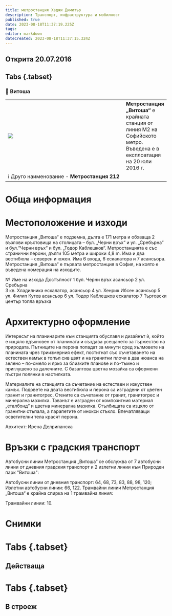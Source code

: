 ```yaml
---
title: метростанция Хаджи Димитър
description: Транспорт, инфраструктура и мобилност
published: true
date: 2023-08-18T11:37:19.225Z
tags: 
editor: markdown
dateCreated: 2023-08-18T11:37:15.324Z
---
```


## Открита 20.07.2016
## Tabs {.tabset}
### 🔵 Витоша
<table style="width:100%">
  <tr>
    <td style="width:400px"><img src="https://www.metropolitan.bg/assets/resourceimages/911/14-vitosha.jpg"></td>
    <td><b>Метростанция „Витоша“</b> е крайната станция от линия М2 на Софийското метро. Въведена е в експлоатация на 20 юли 2016 г.
      <br></td>
  </tr>
  <td colspan=2 >ℹ️ Друго наименование - <b>Метростанция 212</b></td>
</table>


# Обща информация


# Местоположение и изходи
Метростанция „Витоша“ е подземна, дълга е 171 метра и обхваща 2 възлови кръстовища на столицата – бул. „Черни връх“ и ул. „Сребърна“ и бул.“Черни връх“ и бул. „Тодор Каблешков“. Метростанцията е със странични перони, дълги 105 метра и широки 4,8 m. Има и два вестибюла – северен и южен. Има 6 входа, 6 ескалатора и 7 асансьора. Метростанция „Витоша“ е първата метростанция в София, на която е въведена номерация на изходите.

№	Име на изхода	Достъпност
1	бул. Черни връх	асансьор
2	ул. Сребърна	
3	кв. Хладилника	ескалатор, асансьор
4	ул. Хенрик Ибсен	асансьор
5	ул. Филип Кутев	асансьор
6	ул. Тодор Каблешков	ескалатор
7	Търговски център	топла връзка

# Архитектурно оформление
Интересът на планинарите към станцията обуславя и дизайнът ѝ, който е изцяло вдъхновен от планината и създава усещането за тържество на природата. Пътниците на перона попадат за минути сред хълмовете на планината чрез триизмерния ефект, постигнат със съчетаването на естествен камък в топъл сив цвят и на гранитни плочи в два нюанса на зелено – по-смело и ярко за близките планове и по-тъмно и приглушено за далечните. С базалтова цветна мозайка са оформени пъстри полянки в настилката.

Материалите на станцията са съчетание на естествен и изкуствен камък. Подовете на двата вестибюла и перона са изградени от цветен гранит и гранитогрес. Стените са съчетание от гранит, гранитогрес и минерална мазилка. Таванът е изграден от композитния материал „еталбонд“ и цветна минерална мазилка. Стълбищата са изцяло от гранитни стъпала, а парапетите от инокси стъкло. Впечатляващи осветителни тела красят перона.

Архитект: Ирена Делрипанска

# Връзки с градския транспорт
Автобусни линии
Метростанция „Витоша“ се обслужва от 7 автобусни линии от дневния градския транспорт и 2 излетни линии към Природен парк "Витоша":

Автобусни линии от дневния транспорт: 64, 68, 73, 83, 88, 98, 120;
Излетни автобусни линии: 66, 122.
Трамвайни линии
Метростанция „Витоша“ е крайна спирка на 1 трамвайна линия:

Трамвайни линии: 10.

# Снимки
  
# Tabs {.tabset}
## Действаща

  
# Tabs {.tabset}
## В строеж